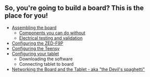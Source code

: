 ## So, you're going to build a board? This is the place for you!

* [Assembling the board](assemblingtheboard)
  * [Components you can do without](components-you-can-do-without)
  * [Electrical testing and validation](electrical-testing-and-validation)
* [Configuring the ZED-F9P](configuring-the-zed-f9p)
* [Configuring the Teensy](configuring-the-teensy)
* [Configuring your tablet](configuring-your-tablet)
  * Downloading the software
  * Connecting tablet to board
* [Networking the Board and the Tablet - aka "the Devil's spaghetti"](networking)